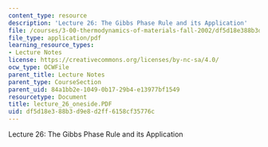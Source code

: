 ```yaml
---
content_type: resource
description: 'Lecture 26: The Gibbs Phase Rule and its Application'
file: /courses/3-00-thermodynamics-of-materials-fall-2002/df5d18e388b3d9e8d2ff6158cf35776c_lecture_26_oneside.PDF
file_type: application/pdf
learning_resource_types:
- Lecture Notes
license: https://creativecommons.org/licenses/by-nc-sa/4.0/
ocw_type: OCWFile
parent_title: Lecture Notes
parent_type: CourseSection
parent_uid: 84a1bb2e-1049-0b17-29b4-e13977bf1549
resourcetype: Document
title: lecture_26_oneside.PDF
uid: df5d18e3-88b3-d9e8-d2ff-6158cf35776c
---
```

Lecture 26: The Gibbs Phase Rule and its Application